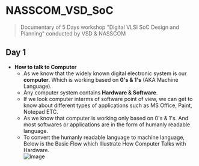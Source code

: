 # NASSCOM_VSD_SoC
> Documentary of 5 Days workshop "Digital VLSI SoC Design and Planning" conducted by VSD &amp; NASSCOM

## Day 1
- **How to talk to Computer**
  - As we know that the widely known digital electronic system is our **computer**. Which is working based on **0's &amp; 1's** (AKA Machine Language).
  - Any computer system contains **Hardware &amp; Software**.
  - If we look computer interms of software point of view, we can get to know about different types of applications such as MS Office, Paint, Notepad ETC.
  - As we know that computer is working only based on 0's &amp; 1's. And most softwares or applications are in the form of humanly readable language.
  - To convert the humanly readable language to machine language, Below is the Basic Flow which Illustrate How Computer Talks with Hardware.  
![Image](Images/software_to_hardware.jpg)
